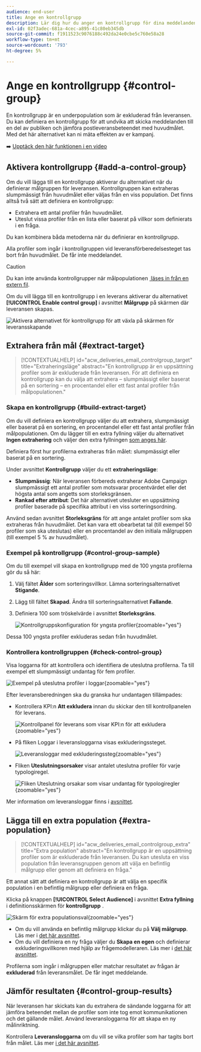```yaml
---
audience: end-user
title: Ange en kontrollgrupp
description: Lär dig hur du anger en kontrollgrupp för dina meddelanden i användargränssnittet för Campaign-webben
exl-id: 02f3adec-681a-4cec-a895-41c80eb345db
source-git-commit: f1911523c9076188c492da24e0cbe5c760e58a28
workflow-type: tm+mt
source-wordcount: '793'
ht-degree: 5%

---
```


# Ange en kontrollgrupp {#control-group}

En kontrollgrupp är en underpopulation som är exkluderad från leveransen. Du kan definiera en kontrollgrupp för att undvika att skicka meddelanden till en del av publiken och jämföra postleveransbeteendet med huvudmålet. Med det här alternativet kan ni mäta effekten av er kampanj.

➡️ [Upptäck den här funktionen i en video](create-audience.md#video)

## Aktivera kontrollgrupp {#add-a-control-group}

Om du vill lägga till en kontrollgrupp aktiverar du alternativet när du definierar målgruppen för leveransen. Kontrollgruppen kan extraheras slumpmässigt från huvudmålet eller väljas från en viss population. Det finns alltså två sätt att definiera en kontrollgrupp:

* Extrahera ett antal profiler från huvudmålet.
* Uteslut vissa profiler från en lista eller baserat på villkor som definierats i en fråga.

Du kan kombinera båda metoderna när du definierar en kontrollgrupp.

Alla profiler som ingår i kontrollgruppen vid leveransförberedelsesteget tas bort från huvudmålet. De får inte meddelandet.

>[!CAUTION]
>
>Du kan inte använda kontrollgrupper när målpopulationen [&#x200B; läses in från en extern fil](file-audience.md).

Om du vill lägga till en kontrollgrupp i en leverans aktiverar du alternativet **[!UICONTROL Enable control group]** i avsnittet **Målgrupp** på skärmen där leveransen skapas.

![Aktivera alternativet för kontrollgrupp för att växla på skärmen för leveransskapande](assets/control-group1.png)

## Extrahera från mål {#extract-target}

>[!CONTEXTUALHELP]
>id="acw_deliveries_email_controlgroup_target"
>title="Extraheringsläge"
>abstract="En kontrollgrupp är en uppsättning profiler som är exkluderade från leveransen. För att definiera en kontrollgrupp kan du välja att extrahera – slumpmässigt eller baserat på en sortering – en procentandel eller ett fast antal profiler från målpopulationen."

### Skapa en kontrollgrupp {#build-extract-target}

Om du vill definiera en kontrollgrupp väljer du att extrahera, slumpmässigt eller baserat på en sortering, en procentandel eller ett fast antal profiler från målpopulationen. Om du lägger till en extra fyllning väljer du alternativet **Ingen extrahering** och väljer den extra fyllningen [som anges här](#extra-population).

Definiera först hur profilerna extraheras från målet: slumpmässigt eller baserat på en sortering.

Under avsnittet **Kontrollgrupp** väljer du ett **extraheringsläge**:

* **Slumpmässig**: När leveransen förbereds extraherar Adobe Campaign slumpmässigt ett antal profiler som motsvarar procentvärdet eller det högsta antal som angetts som storleksgränsen.
* **Rankad efter attribut**: Det här alternativet utesluter en uppsättning profiler baserade på specifika attribut i en viss sorteringsordning.

Använd sedan avsnittet **Storleksgräns** för att ange antalet profiler som ska extraheras från huvudmålet. Det kan vara ett obearbetat tal (till exempel 50 profiler som ska uteslutas) eller en procentandel av den initiala målgruppen (till exempel 5 % av huvudmålet).

### Exempel på kontrollgrupp {#control-group-sample}

Om du till exempel vill skapa en kontrollgrupp med de 100 yngsta profilerna gör du så här:

1. Välj fältet **Ålder** som sorteringsvillkor. Lämna sorteringsalternativet **Stigande**.
1. Lägg till fältet **Skapad**. Ändra till sorteringsalternativet **Fallande**.
1. Definiera 100 som tröskelvärde i avsnittet **Storleksgräns**.

   ![Kontrollgruppskonfiguration för yngsta profiler](assets/control-group2.png){zoomable="yes"}

Dessa 100 yngsta profiler exkluderas sedan från huvudmålet.

### Kontrollera kontrollgruppen {#check-control-group}

Visa loggarna för att kontrollera och identifiera de uteslutna profilerna. Ta till exempel ett slumpmässigt undantag för fem profiler.

![Exempel på uteslutna profiler i loggar](assets/control-group4.png){zoomable="yes"}

Efter leveransberedningen ska du granska hur undantagen tillämpades:

* Kontrollera KPI:n **Att exkludera** innan du skickar den till kontrollpanelen för leverans.

  ![Kontrollpanel för leverans som visar KPI:n för att exkludera &#x200B;](assets/control-group5.png){zoomable="yes"}

* På fliken Loggar i leveransloggarna visas exkluderingssteget.

  ![Leveransloggar med exkluderingssteg](assets/control-group-sample-logs.png){zoomable="yes"}

<!--

 * The **Exclusion logs** tab displays each profile and the related exclusion **Reason**.

    ![](assets/control-group6.png){zoomable="yes"}

-->

* Fliken **Uteslutningsorsaker** visar antalet uteslutna profiler för varje typologiregel.

  ![Fliken Uteslutning orsakar som visar undantag för typologiregler](assets/control-group7.png){zoomable="yes"}

Mer information om leveransloggar finns i [avsnittet](../monitor/delivery-logs.md).

## Lägga till en extra population {#extra-population}

>[!CONTEXTUALHELP]
>id="acw_deliveries_email_controlgroup_extra"
>title="Extra population"
>abstract="En kontrollgrupp är en uppsättning profiler som är exkluderade från leveransen. Du kan utesluta en viss population från leveransgruppen genom att välja en befintlig målgrupp eller genom att definiera en fråga."

Ett annat sätt att definiera en kontrollgrupp är att välja en specifik population i en befintlig målgrupp eller definiera en fråga.

Klicka på knappen **[!UICONTROL Select Audience]** i avsnittet **Extra fyllning** i definitionsskärmen för **kontrollgrupp** .

![Skärm för extra populationsval](assets/control-group3.png){zoomable="yes"}

* Om du vill använda en befintlig målgrupp klickar du på **Välj målgrupp**. Läs mer i [det här avsnittet](add-audience.md).
* Om du vill definiera en ny fråga väljer du **Skapa en egen** och definierar exkluderingsvillkoren med hjälp av frågemodelleraren. Läs mer i [det här avsnittet](../query/query-modeler-overview.md).

Profilerna som ingår i målgruppen eller matchar resultatet av frågan är **exkluderad** från leveransmålet. De får inget meddelande.

## Jämför resultaten {#control-group-results}

När leveransen har skickats kan du extrahera de sändande loggarna för att jämföra beteendet mellan de profiler som inte tog emot kommunikationen och det gällande målet. Använd leveransloggarna för att skapa en ny målinriktning.

Kontrollera **Leveransloggarna** om du vill se vilka profiler som har tagits bort från målet. Läs mer [i det här avsnittet](#check-control-group).